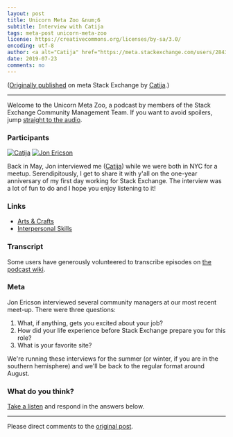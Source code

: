 ```yaml
---
layout: post
title: Unicorn Meta Zoo &num;6
subtitle: Interview with Catija
tags: meta-post unicorn-meta-zoo
license: https://creativecommons.org/licenses/by-sa/3.0/
encoding: utf-8
author: <a alt="Catija" href="https://meta.stackexchange.com/users/284336/catija">Catija</a>
date: 2019-07-23
comments: no
---
```


([Originally published](https://meta.stackexchange.com/q/331248/284336) on meta Stack Exchange by <a alt="Catija" href="https://meta.stackexchange.com/users/284336/catija">Catija</a>.)

---

Welcome to the Unicorn Meta Zoo, a podcast by members of the Stack
Exchange Community Management Team. If you want to avoid spoilers, jump
[straight to the audio][1].

### Participants 

[![Catija](https://stackexchange.com/users/flair/3979517.png)](https://stackexchange.com/users/3979517)
[![Jon Ericson](https://stackexchange.com/users/flair/1083.png)](https://stackexchange.com/users/1083)

Back in May, Jon interviewed me ([Catija](https://meta.stackexchange.com/questions/313086/welcome-stack-overflow-valued-associate-599-catherine-kuck-aka-catija)) while we were both in NYC for a meetup. Serendipitously, I get to share it with y'all on the one-year anniversary of my first day working for Stack Exchange. The interview was a lot of fun to do and I hope you enjoy listening to it!

### Links

* [Arts & Crafts][2]
* [Interpersonal Skills][3]

### Transcript

Some users have generously volunteered to transcribe episodes on
[the podcast wiki](https://github.com/unicorn-meta-zoo/unicorn-meta-zoo.github.io/wiki). 

### Meta

Jon Ericson interviewed several community managers at our most recent
meet-up. There were three questions:

1. What, if anything, gets you excited about your job?
2. How did your life experience before Stack Exchange prepare you for
   this role?
3. What is your favorite site?

We're running these interviews for the summer (or winter, if you are
in the southern hemisphere) and we'll be back to the regular format
around August.

### What do you think?

[Take a listen][1] and respond in the answers below.


  [1]: https://dts.podtrac.com/redirect.mp3/unicorn-meta-zoo.github.io/episodes/catija.mp3
  [2]: https://crafts.stackexchange.com/
  [3]: https://interpersonal.stackexchange.com/

---

Please direct comments to the [original post](https://meta.stackexchange.com/q/331248/284336).

